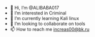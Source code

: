 - 👋 Hi, I’m @ALIBABA017
- 👀 I’m interested in Criminal
- 🌱 I’m currently learning Kali linux
- 💞️ I’m looking to collaborate on tools
- 📫 How to reach me increas00@bk.ru

<!---
ALIBABA017/ALIBABA017 is a ✨ special ✨ repository because its `README.md` (this file) appears on your GitHub profile.
You can click the Preview link to take a look at your changes.
--->
